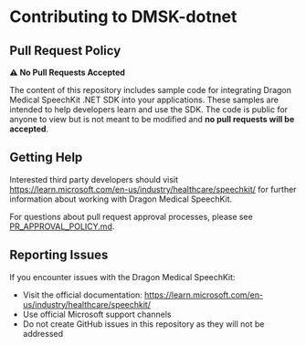 # Contributing to DMSK-dotnet

## Pull Request Policy

**⚠️ No Pull Requests Accepted**

The content of this repository includes sample code for integrating Dragon Medical SpeechKit .NET SDK into your applications. These samples are intended to help developers learn and use the SDK. The code is public for anyone to view but is not meant to be modified and **no pull requests will be accepted**.

## Getting Help

Interested third party developers should visit https://learn.microsoft.com/en-us/industry/healthcare/speechkit/ for further information about working with Dragon Medical SpeechKit.

For questions about pull request approval processes, please see [PR_APPROVAL_POLICY.md](PR_APPROVAL_POLICY.md).

## Reporting Issues

If you encounter issues with the Dragon Medical SpeechKit:
- Visit the official documentation: https://learn.microsoft.com/en-us/industry/healthcare/speechkit/
- Use official Microsoft support channels
- Do not create GitHub issues in this repository as they will not be addressed